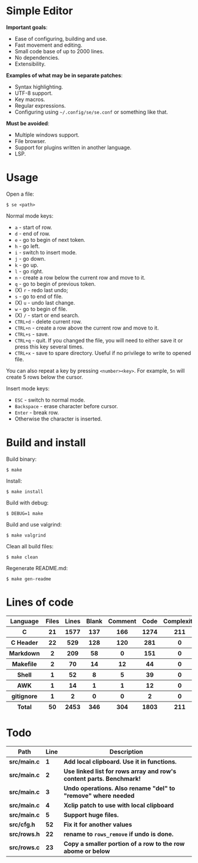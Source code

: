 # Simple Editor

**Important goals**:

- Ease of configuring, building and use.
- Fast movement and editing.
- Small code base of up to 2000 lines.
- No dependencies.
- Extensibility.

**Examples of what may be in separate patches**:

- Syntax highlighting.
- UTF-8 support.
- Key macros.
- Regular expressions.
- Configuring using `~/.config/se/se.conf` or something like that.

**Must be avoided**:

- Multiple windows support.
- File browser.
- Support for plugins written in another language.
- LSP.

# Usage

Open a file:

```
$ se <path>
```

Normal mode keys:

- `a` - start of row.
- `d` - end of row.
- `e` - go to begin of next token.
- `h` - go left.
- `i` - switch to insert mode.
- `j` - go down.
- `k` - go up.
- `l` - go right.
- `n` - create a row below the current row and move to it.
- `q` - go to begin of previous token.
- (X) `r` - redo last undo;
- `s` - go to end of file.
- (X) `u` - undo last change.
- `w` - go to begin of file.
- (X) `/` - start or end search.
- `CTRL+d` - delete current row.
- `CTRL+n` - create a row above the current row and move to it.
- `CTRL+s` - save.
- `CTRL+q` - quit. If you changed the file, you will need to either save it or press this key several times.
- `CTRL+x` - save to spare directory. Useful if no privilege to write to opened file.

You can also repeat a key by pressing `<number><key>`. For example, `5n` will create 5 rows below the cursor.

Insert mode keys:

- `ESC` - switch to normal mode.
- `Backspace` - erase character before cursor.
- `Enter` - break row.
- Otherwise the character is inserted.

# Build and install

Build binary:

```
$ make
```

Install:

```
$ make install
```

Build with debug:

```
$ DEBUG=1 make
```

Build and use valgrind:

```
$ make valgrind
```

Clean all build files:

```
$ make clean
```

Regenerate README.md:

```
$ make gen-readme
```


# Lines of code

<table id="scc-table">
	<thead><tr>
		<th>Language</th>
		<th>Files</th>
		<th>Lines</th>
		<th>Blank</th>
		<th>Comment</th>
		<th>Code</th>
		<th>Complexity</th>
		<th>Bytes</th>
	</tr></thead>
	<tbody><tr>
		<th>C</th>
		<th>21</th>
		<th>1577</th>
		<th>137</th>
		<th>166</th>
		<th>1274</th>
		<th>211</th>
		<th>33740</th>
	</tr><tr>
		<th>C Header</th>
		<th>22</th>
		<th>529</th>
		<th>128</th>
		<th>120</th>
		<th>281</th>
		<th>0</th>
		<th>11230</th>
	</tr><tr>
		<th>Markdown</th>
		<th>2</th>
		<th>209</th>
		<th>58</th>
		<th>0</th>
		<th>151</th>
		<th>0</th>
		<th>3714</th>
	</tr><tr>
		<th>Makefile</th>
		<th>2</th>
		<th>70</th>
		<th>14</th>
		<th>12</th>
		<th>44</th>
		<th>0</th>
		<th>1534</th>
	</tr><tr>
		<th>Shell</th>
		<th>1</th>
		<th>52</th>
		<th>8</th>
		<th>5</th>
		<th>39</th>
		<th>0</th>
		<th>1008</th>
	</tr><tr>
		<th>AWK</th>
		<th>1</th>
		<th>14</th>
		<th>1</th>
		<th>1</th>
		<th>12</th>
		<th>0</th>
		<th>220</th>
	</tr><tr>
		<th>gitignore</th>
		<th>1</th>
		<th>2</th>
		<th>0</th>
		<th>0</th>
		<th>2</th>
		<th>0</th>
		<th>11</th>
	</tr></tbody>
	<tfoot><tr>
		<th>Total</th>
		<th>50</th>
		<th>2453</th>
		<th>346</th>
		<th>304</th>
		<th>1803</th>
		<th>211</th>
    	<th>51457</th>
	</tr></tfoot>
	</table>

# Todo

|Path|Line|Description|
|-|-|-|
|**src/main.c**|**1**|**Add local clipboard. Use it in functions.**|
|**src/main.c**|**2**|**Use linked list for rows array and row's content parts. Benchmark!**|
|**src/main.c**|**3**|**Undo operations. Also rename "del" to "remove" where needed**|
|**src/main.c**|**4**|**Xclip patch to use with local clipboard**|
|**src/main.c**|**5**|**Support huge files.**|
|**src/cfg.h**|**52**|**Fix it for another values**|
|**src/rows.h**|**22**|**rename to `rows_remove` if undo is done.**|
|**src/rows.c**|**23**|**Copy a smaller portion of a row to the row abome or below**|
